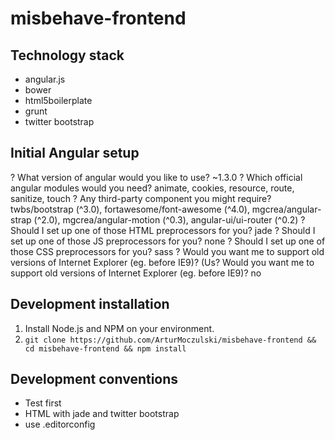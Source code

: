 misbehave-frontend
==================

Technology stack
------------------
* angular.js
* bower
* html5boilerplate
* grunt
* twitter bootstrap


Initial Angular setup
---------------------
? What version of angular would you like to use? ~1.3.0
? Which official angular modules would you need? animate, cookies, resource, route, sanitize, touch
? Any third-party component you might require? twbs/bootstrap (^3.0), fortawesome/font-awesome (^4.0), mgcrea/angular-strap (^2.0), mgcrea/angular-motion (^0.3), angular-ui/ui-router (^0.2)
? Should I set up one of those HTML preprocessors for you? jade
? Should I set up one of those JS preprocessors for you? none
? Should I set up one of those CSS preprocessors for you? sass
? Would you want me to support old versions of Internet Explorer (eg. before IE9)? (Us? Would you want me to support old versions of Internet Explorer (eg. before IE9)? no


Development installation
------------------------
1. Install Node.js and NPM on your environment.
2. `git clone https://github.com/ArturMoczulski/misbehave-frontend && cd misbehave-frontend && npm install`


Development conventions
-----------------------
* Test first
* HTML with jade and twitter bootstrap
* use .editorconfig
